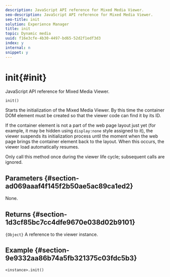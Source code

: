 ```yaml
---
description: JavaScript API reference for Mixed Media Viewer.
seo-description: JavaScript API reference for Mixed Media Viewer.
seo-title: init
solution: Experience Manager
title: init
topic: Dynamic media
uuid: f16e3cfe-4b30-4497-bd65-52d2f1edf3d3
index: y
internal: n
snippet: y
---
```


# init{#init}

JavaScript API reference for Mixed Media Viewer.

 `init()`

Starts the initialization of the Mixed Media Viewer. By this time the container DOM element must be created so that the viewer code can find it by its ID.

If the container element is not a part of the web page layout just yet (for example, it may be hidden using `display:none` style assigned to it), the viewer suspends its initialization process until the moment when the web page brings the container element back to the layout. When this occurs, the viewer load automatically resumes.

Only call this method once during the viewer life cycle; subsequent calls are ignored.

## Parameters {#section-ad069aaaf4f145f2b50ae5ac89ca1ed2}

None.

## Returns {#section-1d3cf85bc7cc4dfe9670e038d02b9101}

`{Object}` A reference to the viewer instance.

## Example {#section-9e9332aa86b74a5fb321375c03fdc5b3}

```
<instance>.init()
```

